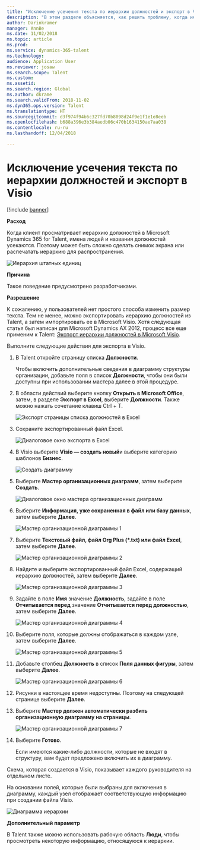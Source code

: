 ```yaml
---
title: "Исключение усечения текста по иерархии должностей и экспорт в Visio"
description: "В этом разделе объясняется, как решить проблему, когда имена людей и названия должностей усекаются при просмотре иерархии должностей клиентами в Microsoft Dynamics 365 for Talent. Усечение текста затрудняет получение снимков экрана или печать иерархии."
author: Darinkramer
manager: AnnBe
ms.date: 11/02/2018
ms.topic: article
ms.prod: 
ms.service: dynamics-365-talent
ms.technology: 
audience: Application User
ms.reviewer: josaw
ms.search.scope: Talent
ms.custom: 
ms.assetid: 
ms.search.region: Global
ms.author: dkrame
ms.search.validFrom: 2018-11-02
ms.dyn365.ops.version: Talent
ms.translationtype: HT
ms.sourcegitcommit: d3f974f94b6c327fd70b8098d24f9e1f1e1e8eeb
ms.openlocfilehash: b688a396e3b384aedb06c470b1634150ae7aa038
ms.contentlocale: ru-ru
ms.lasthandoff: 12/04/2018

---
```


# <a name="avoid-text-truncation-on-the-position-hierarchy-and-export-to-visio"></a>Исключение усечения текста по иерархии должностей и экспорт в Visio

[!include [banner](includes/banner.md)]

**Расход**

Когда клиент просматривает иерархию должностей в Microsoft Dynamics 365 for Talent, имена людей и названия должностей усекаются. Поэтому может быть сложно сделать снимок экрана или распечатать иерархию для распространения.

![Иерархия штатных единиц](media/position-h.png)

**Причина**

Такое поведение предусмотрено разработчиками.

**Разрешение**

К сожалению, у пользователей нет простого способа изменить размер текста. Тем не менее, можно экспортировать иерархию должностей из Talent, а затем импортировать ее в Microsoft Visio. Хотя следующая статья был написан для Microsoft Dynamics AX 2012, процесс все еще применим к Talent: [Экспорт иерархии должностей в Microsoft Visio](https://docs.microsoft.com/en-us/dynamicsax-2012/appuser-itpro/export-a-position-hierarchy-to-microsoft-visio).

Выполните следующие действия для экспорта в Visio.

1. В Talent откройте страницу списка **Должности**.

    Чтобы включить дополнительные сведения в диаграмму структуры организации, добавьте поля в список **Должности**, чтобы они были доступны при использовании мастера далее в этой процедуре.

2. В области действий выберите кнопку **Открыть в Microsoft Office**, затем, в разделе **Экспорт в Excel**, выберите **Должности**. Также можно нажать сочетание клавиш Ctrl + T.

    ![Экспорт страницы списка должностей в Excel](media/org-admin.png)

3. Сохраните экспортированный файл Excel.

    ![Диалоговое окно экспорта в Excel](media/export-excel.png)

4. В Visio выберите **Visio — создать новый**и выберите категорию шаблонов **Бизнес**.

    ![Создать диаграмму](media/new.png)

5. Выберите **Мастер организационных диаграмм**, затем выберите **Создать**.

    ![Диалоговое окно мастера организационных диаграмм](media/orgchart-wizard.png)

6. Выберите **Информация, уже сохраненная в файл или базу данных**, затем выберите **Далее**.

    ![Мастер организационной диаграммы 1](media/orgchart-wizard7.png)

7. Выберите **Текстовый файл, файл Org Plus (\*.txt) или файл Excel**, затем выберите **Далее**.

    ![Мастер организационной диаграммы 2](media/orgchart-wizard3.png)

8. Найдите и выберите экспортированный файл Excel, содержащий иерархию должностей, затем выберите **Далее**.

    ![Мастер организационной диаграммы 3](media/orgchart-wizard2.png)

9. Задайте в поле **Имя** значение **Должность**, задайте в поле **Отчитывается перед** значение **Отчитывается перед должностью**, затем выберите **Далее**.

    ![Мастер организационной диаграммы 4](media/orgchart-wizard1.png)

10. Выберите поля, которые должны отображаться в каждом узле, затем выберите **Далее**.

    ![Мастер организационной диаграммы 5](media/orgchart-wizard5.png)

11. Добавьте столбец **Должность** в список **Поля данных фигуры**, затем выберите **Далее**.

    ![Мастер организационной диаграммы 6](media/orgchart-wizard6.png)

12. Рисунки в настоящее время недоступны. Поэтому на следующей странице выберите **Далее**.
13. Выберите **Мастер должен автоматически разбить организационную диаграмму на страницы**.

    ![Мастер организационной диаграммы 7](media/orgchart-wizard4.png)

14. Выберите **Готово**.

    Если имеются какие-либо должности, которые не входят в структуру, вам будет предложено включить их в диаграмму.

Схема, которая создается в Visio, показывает каждого руководителя на отдельном листе.

На основании полей, которые были выбраны для включения в диаграмму, каждый узел отображает соответствующую информацию при создании файла Visio.

![Диаграмма иерархии](media/hierarchy.png)

**Дополнительный параметр**

В Talent также можно использовать рабочую область **Люди**, чтобы просмотреть некоторую информацию, относящуюся к иерархии.

